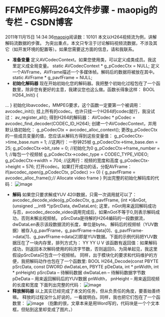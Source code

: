 # FFMPEG解码264文件步骤 - maopig的专栏 - CSDN博客
2011年11月15日 14:34:36[maopig](https://me.csdn.net/maopig)阅读数：10101
本文以H264视频流为例，讲解解码流数据的步骤。 
为突出重点，本文只专注于讨论解码视频流数据，不涉及其它（如开发环境的配置等）。如果您需要这方面的信息，请和我联系。 
- **准备变量**
定义AVCodecContext。如果您使用类，可以定义成类成员。我这里定义成全局变量。 
static AVCodecContext * g_pCodecCtx = NULL; 
定义一个AVFrame，AVFrame描述一个多媒体帧。解码后的数据将被放在其中。 
static AVFrame * g_pavfFrame = NULL; 
- **初始化解码器**
现在开始初始化您的解码器。我把整个初始化过程包在了一个函数里，除非您有更好的主意，我建议您也这么做。函数长得象这样： 
BOOL H264_Init() 
{ 
> 
… 
} 
初始化libavcodec，MMPEG要求，这个函数一定要第一个被调用： 
avcodec_init(); 
挂上所有的codec。也许只挂一个H264的codec就行，我没试过： 
av_register_all(); 
得到H264的解码器： 
AVCodec * pCodec = avcodec_find_decoder(CODEC_ID_H264); 
创建一个AVCodecContext，并用默认值初始化： 
g_pCodecCtx = avcodec_alloc_context(); 
更改g_pCodecCtx的一些成员变量的值，您应该从解码方得到这些变量值： 
g_pCodecCtx->time_base.num = 1; //这两行：一秒钟25帧 
g_pCodecCtx->time_base.den = 25; 
g_pCodecCtx->bit_rate = 0; //初始化为0 
g_pCodecCtx->frame_number = 1; //每包一个视频帧 
g_pCodecCtx->codec_type = CODEC_TYPE_VIDEO; 
g_pCodecCtx->width = 704; //这两行：视频的宽度和高度 
g_pCodecCtx->height = 576; 
打开codec。如果打开成功的话，分配AVFrame： 
if(avcodec_open(g_pCodecCtx, pCodec) >= 0) 
{ 
g_pavfFrame = avcodec_alloc_frame();// Allocate video frame 
} 
列出完整的初始化解码库的代码： 
![image](https://nvhxyw.bay.livefilestore.com/y1mXceb4RnkhIbc-BQmF5o_UJFoTnugQtMbmsholc9R8eHp_DYg0OGUDPPpCkk7iDU26UWXyVKtx0fs_rWp3qengwQHg00QCAMp3E1T-xVctTSAacffQF0wkw4G4JJ54Uv1eYVVhIHAkjfDsGNTkk7LUg/image_thumb%5B8%5D.png)
- **解码**
如果您只要求解成YUV 420I数据，只需一次调用就可以了： 
avcodec_decode_video(g_pCodecCtx, g_pavfFrame, (int *)&nGot, (unsigned __int8 *)pSrcData, dwDataLen);
这里，nGot用来返回解码成功与否，avcodec_decode_video调用完成后，如果nGot不等于0,则表示解码成功，否则未解出视频帧。
pSrcData是待解的H264编码的一段数据流，dwDataLen表示该段数据流的长度，单位是byte。 
解码后的视频帧（YUV数据）被存入g_pavfFrame，g_pavfFrame->data[0]、g_pavfFrame->data[1]、g_pavfFrame->data[2]即是YUV数据。下面的示例代码把YUV数据压在了一块内存里，排列方式为：
YY 
YY 
U 
V 
该函数有返回值：如果解码成功，则返回本次解码使用的码流字节数，否则返回0。为简单起见，我这里假设pSrcData只包含一个视频帧。
同样，出于模块化的要求和代码维护的方便，我把解码动作也包在了一个函数里: 
BOOL H264_Decode(const PBYTE pSrcData, const DWORD dwDataLen, PBYTE pDeData, int * pnWidth, int * pnHeight)
pSrcData – 待解码数据 
dwDataLen – 待解码数据字节数 
pDeData – 用来返回解码后的YUV数据 
pnWidth， pnHeight – 用来返回视频的长度和宽度 
下面列出完整的代码： 
![image](https://nvhxyw.bay.livefilestore.com/y1mUkXZjm69Lt4T5D_yllwuE_uGUw9vJzW4_hqBgjbmAst7_BDmkRY3uEskr8i0BO5AglzCaujLznnB1L3jyjqmM-fvh_TMi_bXkEyUEw9vsDWUSpegHwi_a8pK85_I0Bg0Zb5rcBmXCdNwsMMvCO85kg/image_thumb%5B7%5D.png)
- **释放解码器**
以上其实已经完成了本文的任务，但从负责任的角度，要善始善终嘛。 
释放的过程没什么好说的，一看就明白。同样，我也把它们包在了一个函数里： 
![image](https://nvhxyw.bay.livefilestore.com/y1mqUow0h_Wnp56ExNZPnDumGTSaVkfHxpwqmBhzHV6keH2rw2uQGsVsKZQt0dgqTDWMhRM7yY1g3_6_SDKnh6XJuRQayw6poS9BABq_eJ-kNtixpzqi-5EAS9W3-2iZ29pr0w8QCn3GRBzMciGqIadxQ/image_thumb%5B10%5D.png)
（抱歉的很，文章本来是用Word写的，代码块是一个个文本框，但贴到这里却变成了图片。） 
